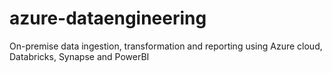 # azure-dataengineering
On-premise data ingestion, transformation and reporting using Azure cloud, Databricks, Synapse and PowerBI
